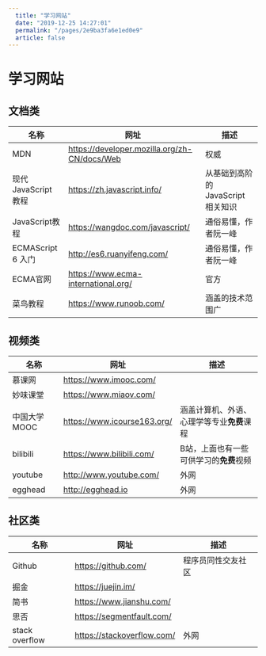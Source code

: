 ```yaml
---
  title: "学习网站"
  date: "2019-12-25 14:27:01"
  permalink: "/pages/2e9ba3fa6e1ed0e9"
  article: false
---
```

# 学习网站

## 文档类

| 名称                 | 网址                                           | 描述                               |
| -------------------- | ---------------------------------------------- | ---------------------------------- |
| MDN                  | <https://developer.mozilla.org/zh-CN/docs/Web> | 权威                               |
| 现代 JavaScript 教程 | <https://zh.javascript.info/>                  | 从基础到高阶的 JavaScript 相关知识 |
| JavaScript教程       | <https://wangdoc.com/javascript/>              | 通俗易懂，作者阮一峰               |
| ECMAScript 6 入门    | <http://es6.ruanyifeng.com/>                   | 通俗易懂，作者阮一峰               |
| ECMA官网             | <https://www.ecma-international.org/>          | 官方                               |
| 菜鸟教程             | <https://www.runoob.com/>                      | 涵盖的技术范围广                   |

## 视频类

| 名称         | 网址                          | 描述                                       |
| ------------ | ----------------------------- | ------------------------------------------ |
| 慕课网       | <https://www.imooc.com/>      |                                            |
| 妙味课堂     | <https://www.miaov.com/>      |                                            |
| 中国大学MOOC | <https://www.icourse163.org/> | 涵盖计算机、外语、心理学等专业**免费**课程 |
| bilibili     | <https://www.bilibili.com/>   | B站，上面也有一些可供学习的**免费**视频    |
| youtube      | <http://www.youtube.com/>     | 外网                                       |
| egghead      | <http://egghead.io>           | 外网                                       |



## 社区类

| 名称           | 网址                         | 描述               |
| -------------- | ---------------------------- | ------------------ |
| Github         | <https://github.com/>        | 程序员同性交友社区 |
| 掘金           | <https://juejin.im/>         |                    |
| 简书           | <https://www.jianshu.com/>   |                    |
| 思否           | <https://segmentfault.com/>  |                    |
| stack overflow | <https://stackoverflow.com/> | 外网               |

